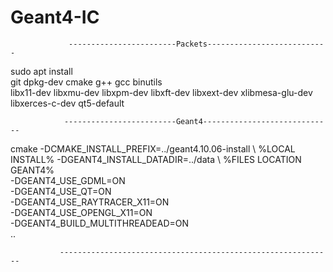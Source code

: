 # Geant4-IC


                 ------------------------Packets---------------------------


sudo apt install \
git dpkg-dev cmake g++ gcc binutils \
libx11-dev libxmu-dev libxpm-dev libxft-dev libxext-dev xlibmesa-glu-dev \
libxerces-c-dev qt5-default


 
 
                -------------------------Geant4-----------------------------
                
                
cmake -DCMAKE_INSTALL_PREFIX=../geant4.10.06-install \          %LOCAL INSTALL%
-DGEANT4_INSTALL_DATADIR=../data \                   %FILES LOCATION GEANT4%             
-DGEANT4_USE_GDML=ON \
-DGEANT4_USE_QT=ON \
-DGEANT4_USE_RAYTRACER_X11=ON \
-DGEANT4_USE_OPENGL_X11=ON \
-DGEANT4_BUILD_MULTITHREADEAD=ON \
.. 



               -------------------------------------------------------------
